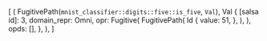 [
    (
        FugitivePath(`mnist_classifier::digits::five::is_five`, `Val`),
        Val {
            [salsa id]: 3,
            domain_repr: Omni,
            opr: Fugitive(
                FugitivePath(
                    Id {
                        value: 51,
                    },
                ),
            ),
            opds: [],
        },
    ),
]